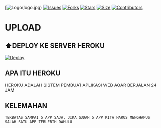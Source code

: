[![Logo(logo.jpg)](ttps://github.com/deryluserbotofficial/userbot)
[![Issues](https://img.shields.io/github/issues/deryluserbotofficial/userbot?style=for-the-badge&color=green)](https://github.com/deryluserbotofficial/userbot/issues)
[![Forks](https://img.shields.io/github/forks/deryluserbotofficial/userbot?style=for-the-badge&color=green)](https://github.com/deryluserbotofficial/userbot/fork)
[![Stars](https://img.shields.io/github/stars/deryluserbotofficial/userbot?style=for-the-badge&color=green)](https://github.com/deryluserbotofficial/userbot/)
[![Size](https://img.shields.io/github/repo-size/deryluserbotofficial/userbot?style=for-the-badge&color=green)](https://github.com/deryluserbotofficial/userbot/)
[![Contributors](https://img.shields.io/github/contributors/deryluserbotofficial/userbot?style=for-the-badge&color=green)](https://github.com/deryluserbotofficial/userbot)


# UPLOAD

## ⬆️DEPLOY KE SERVER HEROKU

[![Deploy](https://www.herokucdn.com/deploy/button.svg)](https://zee.gl/yuTbJ1)


## APA ITU HEROKU
HEROKU ADALAH SISTEM PEMBUAT APLIKASI WEB AGAR BERJALAN
24 JAM
## KELEMAHAN
```
TERBATAS SAMPAI 5 APP SAJA, JIKA SUDAH 5 APP KITA HARUS MENGHAPUS SALAH SATU APP TERLEBIH DAHULU
```

